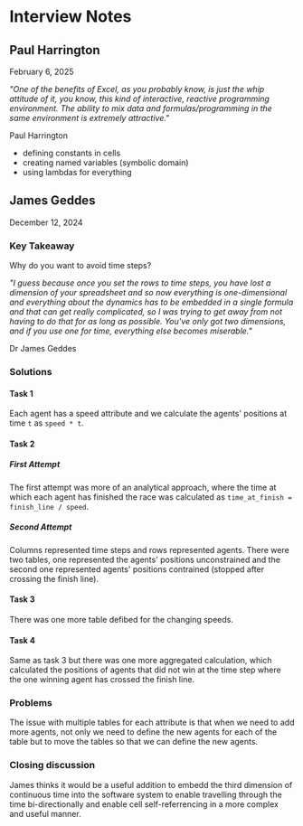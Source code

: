 # Interview Notes

## Paul Harrington
February 6, 2025

*"One of the benefits of Excel, as you probably know, is just the whip attitude of it, you know, this kind of interactive, reactive programming environment. The ability to mix data and formulas/programming in the same environment is extremely attractive."*
 
Paul Harrington

- defining constants in cells
- creating named variables (symbolic domain)
- using lambdas for everything

## James Geddes
December 12, 2024

### Key Takeaway
Why do you want to avoid time steps?

*"I guess because once you set the rows to time steps, you have lost a dimension of your spreadsheet and so now everything is one-dimensional and everything about the dynamics has to be embedded in a single formula and that can get really complicated, so I was trying to get away from not having to do that for as long as possible. You've only got two dimensions, and if you use one for time, everything else becomes miserable."*

Dr James Geddes

### Solutions

#### Task 1
Each agent has a speed attribute and we calculate the agents' positions at time `t` as `speed * t`.

#### Task 2

##### First Attempt
The first attempt was more of an analytical approach, where the time at which each agent has finished the race was calculated as `time_at_finish = finish_line / speed`.

##### Second Attempt
Columns represented time steps and rows represented agents. There were two tables, one represented the agents' positions unconstrained and the second one represented agents' positions contrained (stopped after crossing the finish line).

#### Task 3
There was one more table defibed for the changing speeds.

#### Task 4
Same as task 3 but there was one more aggregated calculation, which calculated the positions of agents that did not win at the time step where the one winning agent has crossed the finish line.

### Problems
The issue with multiple tables for each attribute is that when we need to add more agents, not only we need to define the new agents for each of the table but to move the tables so that we can define the new agents.

### Closing discussion
James thinks it would be a useful addition to embedd the third dimension of continuous time into the software system to enable travelling through the time bi-directionally and enable cell self-referrencing in a more complex and useful manner.
